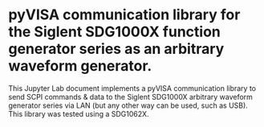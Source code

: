 # pyVISA communication library for the Siglent SDG1000X function generator series as an arbitrary waveform generator. 

This Jupyter Lab document implements a pyVISA communication library to send SCPI commands & data to the Siglent SDG1000X arbitrary waveform generator series via LAN (but any other way can be used, such as USB). This library was tested using a SDG1062X. 

